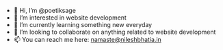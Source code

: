 - 👋 Hi, I’m @poetiksage
- 👀 I’m interested in website development
- 🌱 I’m currently learning something new everyday
- 💞️ I’m looking to collaborate on anything related to website development
- 📫 You can reach me here: namaste@nileshbhatia.in

<!---
poetiksage/poetiksage is a ✨ special ✨ repository because its `README.md` (this file) appears on your GitHub profile.
You can click the Preview link to take a look at your changes.
--->
